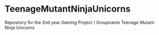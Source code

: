 # TeenageMutantNinjaUnicorns
Repository for the 2nd year Gaming Project / Groupname Teenage Mutant Ninja Unicorns
